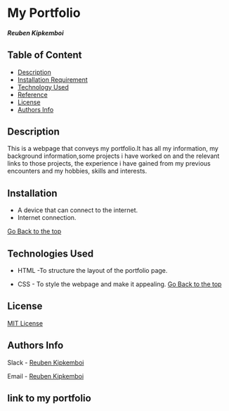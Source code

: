 # My Portfolio

##### Reuben Kipkemboi 

## Table of Content

+ [Description](#Description)
+ [Installation Requirement](#Installation)
+ [Technology Used](#technologies-used)
+ [Reference](#reference)
+ [License](#license)
+ [Authors Info](#author-Info)

## Description
<p>This is a webpage that conveys my portfolio.It has  all my information, my background information,some projects i have worked on and the relevant links to those projects, the experience i have gained from my previous encounters and my hobbies, skills and interests.</p>

## Installation
+ A device that can connect to the internet.
+ Internet connection.

[Go Back to the top](#title)

## Technologies Used

* HTML -To structure the layout of the portfolio page. 

* CSS - To style the webpage and make it appealing.
[Go Back to the top](#title)

## License
[MIT License](License)

## Authors Info
Slack - [Reuben Kipkemboi]()

Email - [Reuben Kipkemboi](https://gmail.com)

## link to my portfolio



